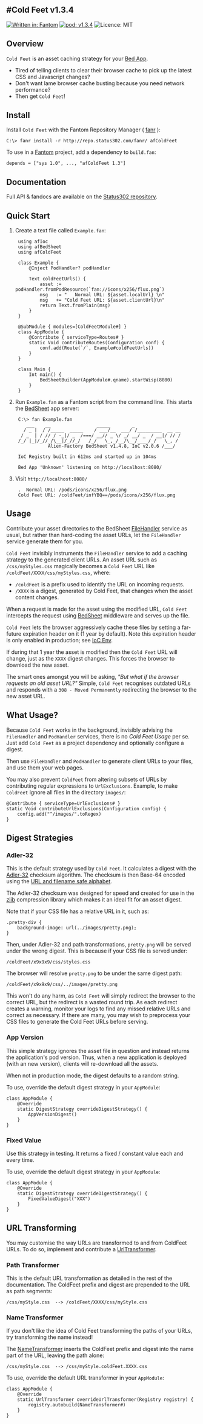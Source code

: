 #Cold Feet v1.3.4
---
[![Written in: Fantom](http://img.shields.io/badge/written%20in-Fantom-lightgray.svg)](http://fantom.org/)
[![pod: v1.3.4](http://img.shields.io/badge/pod-v1.3.4-yellow.svg)](http://www.fantomfactory.org/pods/afColdFeet)
![Licence: MIT](http://img.shields.io/badge/licence-MIT-blue.svg)

## Overview

`Cold Feet` is an asset caching strategy for your [Bed App](http://www.fantomfactory.org/pods/afBedSheet).

- Tired of telling clients to clear their browser cache to pick up the latest CSS and Javascript changes?
- Don't want lame browser cache busting because you need network performance?
- Then get `Cold Feet`!

## Install

Install `Cold Feet` with the Fantom Repository Manager ( [fanr](http://fantom.org/doc/docFanr/Tool.html#install) ):

    C:\> fanr install -r http://repo.status302.com/fanr/ afColdFeet

To use in a [Fantom](http://fantom.org/) project, add a dependency to `build.fan`:

    depends = ["sys 1.0", ..., "afColdFeet 1.3"]

## Documentation

Full API & fandocs are available on the [Status302 repository](http://repo.status302.com/doc/afColdFeet/).

## Quick Start

1. Create a text file called `Example.fan`:

        using afIoc
        using afBedSheet
        using afColdFeet
        
        class Example {
            @Inject PodHandler? podHandler
        
            Text coldFeetUrls() {
                asset := podHandler.fromPodResource(`fan://icons/x256/flux.png`)
                msg   := "   Normal URL: ${asset.localUrl} \n"
                msg   += "Cold Feet URL: ${asset.clientUrl}\n"
                return Text.fromPlain(msg)
            }
        }
        
        @SubModule { modules=[ColdFeetModule#] }
        class AppModule {
            @Contribute { serviceType=Routes# }
            static Void contributeRoutes(Configuration conf) {
                conf.add(Route(`/`, Example#coldFeetUrls))
            }
        }
        
        class Main {
            Int main() {
                BedSheetBuilder(AppModule#.qname).startWisp(8080)
            }
        }


2. Run `Example.fan` as a Fantom script from the command line. This starts the [BedSheet](http://www.fantomfactory.org/pods/afBedSheet) app server:

        C:\> fan Example.fan
           ___    __                 _____        _
          / _ |  / /_____  _____    / ___/__  ___/ /_________  __ __
         / _  | / // / -_|/ _  /===/ __// _ \/ _/ __/ _  / __|/ // /
        /_/ |_|/_//_/\__|/_//_/   /_/   \_,_/__/\__/____/_/   \_, /
                   Alien-Factory BedSheet v1.4.8, IoC v2.0.6 /___/
        
        IoC Registry built in 612ms and started up in 104ms
        
        Bed App 'Unknown' listening on http://localhost:8080/


3. Visit `http://localhost:8080/`

        .  Normal URL: /pods/icons/x256/flux.png
        Cold Feet URL: /coldFeet/infYBQ==/pods/icons/x256/flux.png



## Usage

Contribute your asset directories to the BedSheet [FileHandler](http://repo.status302.com/doc/afBedSheet/FileHandler.html) service as usual, but rather than hard-coding the asset URLs, let the `FileHandler` service generate them for you.

`Cold Feet` invisibly instruments the `FileHandler` service to add a caching strategy to the generated client URLs. An asset URL such as ``/css/myStyles.css`` magically becomes a `Cold Feet` URL like ``/coldFeet/XXXX/css/myStyles.css``, where:

- `/coldFeet` is a prefix used to identify the URL on incoming requests.
- `/XXXX` is a digest, generated by Cold Feet, that changes when the asset content changes.

When a request is made for the asset using the modified URL, `Cold Feet` intercepts the request using [BedSheet](http://www.fantomfactory.org/pods/afBedSheet) middleware and serves up the file.

`Cold Feet` lets the browser aggressively cache these files by setting a far-future expiration header on it (1 year by default). Note this expiration header is only enabled in production; see [IoC Env](http://www.fantomfactory.org/pods/afIocEnv).

If during that 1 year the asset is modified then the `Cold Feet` URL will change, just as the `XXXX` digest changes. This forces the browser to download the new asset.

The smart ones amongst you will be asking, *"But what if the browser requests an old asset URL?"* Simple, `Cold Feet` recognises outdated URLs and responds with a `308 - Moved Permanently` redirecting the browser to the new asset URL.

## What Usage?

Because `Cold Feet` works in the background, invisibly advising the `FileHandler` and `PodHandler` services, there is no *Cold Feet Usage* per se. Just add `Cold Feet` as a project dependency and optionally configure a digest.

Then use `FileHandler` and `PodHandler` to generate client URLs to your files, and use them your web pages.

You may also prevent `ColdFeet` from altering subsets of URLs by contributing regular expressions to `UrlExclusions`. Example, to make `ColdFeet` ignore all files in the directory `images/`:

    @Contribute { serviceType=UrlExclusions# }
    static Void contributeUrlExclusions(Configuration config) {
        config.add("^/images/".toRegex)
    }

## Digest Strategies

### Adler-32

This is the default strategy used by `Cold Feet`. It calculates a digest with the [Adler-32](http://en.wikipedia.org/wiki/Adler32) checksum algorithm. The checksum is then Base-64 encoded using the [URL and filename safe alphabet](http://tools.ietf.org/html/rfc4648#section-5).

The Adler-32 checksum was designed for speed and created for use in the [zlib](http://en.wikipedia.org/wiki/Zlib) compression library which makes it an ideal fit for an asset digest.

Note that if your CSS file has a relative URL in it, such as:

    .pretty-div {
        background-image: url(../images/pretty.png);
    }

Then, under Adler-32 and path transformations, `pretty.png` will be served under the wrong digest. This is because if your CSS file is served under:

    /coldFeet/x9x9x9/css/styles.css

The browser will resolve `pretty.png` to be under the same digest path:

    /coldFeet/x9x9x9/css/../images/pretty.png

This won't do any harm, as `Cold Feet` will simply redirect the browser to the correct URL, but the redirect is a wasted round trip. As each redirect creates a warning, monitor your logs to find any missed relative URLs and correct as necessary. If there are many, you may wish to preprocess your CSS files to generate the Cold Feet URLs before serving.

### App Version

This simple strategy ignores the asset file in question and instead returns the application's pod version. Thus, when a new application is deployed (with an new version), clients will re-download all the assets.

When not in production mode, the digest defaults to a random string.

To use, override the default digest strategy in your `AppModule`:

```
class AppModule {
    @Override
    static DigestStrategy overrideDigestStrategy() {
        AppVersionDigest()
    }
}
```

### Fixed Value

Use this strategy in testing. It returns a fixed / constant value each and every time.

To use, override the default digest strategy in your `AppModule`:

```
class AppModule {
    @Override
    static DigestStrategy overrideDigestStrategy() {
        FixedValueDigest("XXX")
    }
}
```

## URL Transforming

You may customise the way URLs are transformed to and from ColdFeet URLs. To do so, implement and contribute a [UrlTransformer](http://repo.status302.com/doc/afColdFeet/UrlTransformer.html).

### Path Transformer

This is the default URL transformation as detailed in the rest of the documentation. The ColdFeet prefix and digest are prepended to the URL as path segments:

    /css/myStyle.css  --> /coldFeet/XXXX/css/myStyle.css

### Name Transformer

If you don't like the idea of Cold Feet transforming the paths of your URLs, try transforming the name instead!

The [NameTransformer](http://repo.status302.com/doc/afColdFeet/NameTransformer.html) inserts the ColdFeet prefix and digest into the name part of the URL, leaving the path alone:

    /css/myStyle.css  --> /css/myStyle.coldFeet.XXXX.css

To use, override the default URL transformer in your `AppModule`:

```
class AppModule {
    @Override
    static UrlTransformer overrideUrlTransformer(Registry registry) {
        registry.autobuild(NameTransformer#)
    }
}
```

